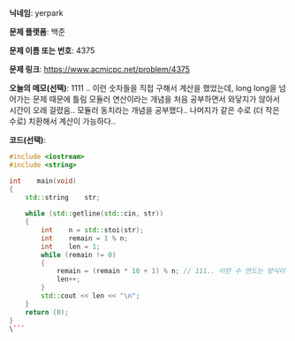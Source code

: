 **닉네임**: yerpark

**문제 플랫폼**: 백준

**문제 이름 또는 번호**: 4375

**문제 링크**: https://www.acmicpc.net/problem/4375

**오늘의 메모(선택)**: 1111 .. 이런 숫자들을 직접 구해서 계산을 했었는데, long long을 넘어가는 문제 때문에 틀림
모듈러 연산이라는 개념을 처음 공부하면서 와닿지가 않아서 시간이 오래 걸렸음.. 모듈러 동치라는 개념을 공부했다.. 
나머지가 같은 수로 (더 작은 수로) 치환해서 계산이 가능하다..  

**코드(선택)**:

```c++
#include <iostream>
#include <string>

int    main(void)
{
    std::string    str;
    
    while (std::getline(std::cin, str))
    {
        int    n = std::stoi(str);
        int    remain = 1 % n;
        int    len = 1;
        while (remain != 0)
        {
            remain = (remain * 10 + 1) % n; // 111.. 이런 수 만드는 방식이 a * 10 + 1 니까 a == remain
            len++;
        }
        std::cout << len << "\n";
    }
    return (0);
}
\```

